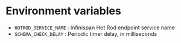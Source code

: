 # Environment variables

* `HOTROD_SERVICE_NAME` : Infinispan Hot Rod endpoint service name
* `SCHEMA_CHECK_DELAY` : Periodic timer delay, in milliseconds
